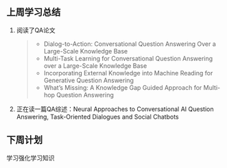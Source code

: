 ## 上周学习总结

1. 阅读了QA论文

   > * Dialog-to-Action: Conversational Question Answering Over a Large-Scale Knowledge Base
   > * Multi-Task Learning for Conversational Question Answering over a Large-Scale Knowledge Base
   > * Incorporating External Knowledge into Machine Reading for Generative Question Answering
   > * What’s Missing: A Knowledge Gap Guided Approach for Multi-hop Question Answering

2. 正在读一篇QA综述：Neural Approaches to Conversational AI Question Answering, Task-Oriented Dialogues and Social Chatbots



## 下周计划

学习强化学习知识



